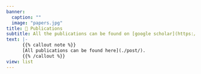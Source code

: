 ```yaml
---
banner:
  caption: ""
  image: "papers.jpg"
title: 📃 Publications
subtitle: All the publications can be found on [google scholar](https://scholar.google.co.uk/citations?hl=en&user=3TK9yz8AAAAJ) {{< icon name="google-scholar" pack="ai" >}}
text: |-
      {{% callout note %}}
      [All publications can be found here](./post/).
      {{% /callout %}}
view: list
---
```


